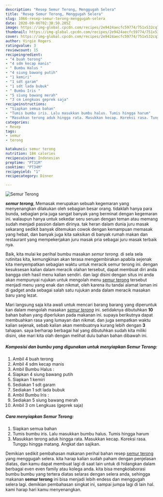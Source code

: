 ```yaml
---
description: "Resep Semur Terong, Menggugah Selera"
title: "Resep Semur Terong, Menggugah Selera"
slug: 1066-resep-semur-terong-menggugah-selera
date: 2020-09-06T02:38:50.205Z
image: https://img-global.cpcdn.com/recipes/2e9424aecfc59774/751x532cq70/semur-terong-foto-resep-utama.jpg
thumbnail: https://img-global.cpcdn.com/recipes/2e9424aecfc59774/751x532cq70/semur-terong-foto-resep-utama.jpg
cover: https://img-global.cpcdn.com/recipes/2e9424aecfc59774/751x532cq70/semur-terong-foto-resep-utama.jpg
author: Virgie Rogers
ratingvalue: 3
reviewcount: 15
recipeingredient:
- "4 buah terong"
- "4 sdm kecap manis"
- " Bumbu Halus "
- "4 siung bawang putih"
- "1 kemiri"
- "1 sdt garam"
- "1 sdt lada bubuk"
- " Bumbu Iris "
- "5 siung bawang merah"
- "3 cm Lengkuas geprek saja"
recipeinstructions:
- "Siapkan semua bahan"
- "Tumis bumbu iris. Lalu masukkan bumbu halus. Tumis hingga harum"
- "Masukkan terong aduk hingga rata. Masukkan kecap. Koreksi rasa. Tunggu hingga matang. Angkat dan sajikan."
categories:
- Resep
tags:
- semur
- terong

katakunci: semur terong 
nutrition: 184 calories
recipecuisine: Indonesian
preptime: "PT31M"
cooktime: "PT34M"
recipeyield: "1"
recipecategory: Dinner

---
```



![Semur Terong](https://img-global.cpcdn.com/recipes/2e9424aecfc59774/751x532cq70/semur-terong-foto-resep-utama.jpg)

<b><i>semur terong</i></b>, Memasak merupakan sebuah kegemaran yang menyenangkan dilakukan oleh sebagian besar orang. tidaklah hanya para bunda, sebagian pria juga sangat banyak yang berminat dengan kegemaran ini. walaupun hanya untuk sekedar seru seruan dengan teman atau memang sudah menjadi passion dalam dirinya. tak heran dalam dunia juru masak sekarang sedikit banyak ditemukan cowok dengan kemampuan memasak yang hebat, dan banyak juga kita saksikan di banyak rumah makan dan restaurant yang mempekerjakan juru masak pria sebagai juru masak terbaik nya.

Baik, kita mulai ke perihal bumbu masakan <i>semur terong</i>. di sela sela rutinitas kita, kemungkinan akan terasa menggembirakan apabila sejenak kita menyempatkan sebagian waktu untuk meracik semur terong ini. dengan kesuksesan kalian dalam meracik olahan tersebut, dapat membuat diri anda bangga oleh hasil menu kalian sendiri. dan lagi disini dengan situs ini anda akan mempunyai rujukan untuk mengolah menu <u>semur terong</u> tersebut menjadi menu yang enak dan nikmat, oleh karena itu tandai alamat laman ini di gadget anda sebagai salah satu rujukan anda dalam meracik masakan baru yang lezat.




Mari langsung saja kita awali untuk mencari barang barang yang diperuntuk kan dalam mengolah masakan <u><i>semur terong</i></u> ini. setidaknya dibutuhkan <b>10</b> bahan bahan yang diperlukan pada makanan ini. supaya berikutnya dapat membuahkan rasa yang lumayan dan nikmat. dan juga sempatkan waktu kalian sejenak, sebab kalian akan membuatnya kurang lebih dengan <b>3</b> tahapan. saya berharap berbagai hal yang dibutuhkan sudah kita miliki disini, oke mari kita olah dengan melihat dulu bahan bahan dibawah ini.

<!--inarticleads1-->

##### Komposisi dan bumbu yang digunakan untuk menyiapkan Semur Terong:

1. Ambil 4 buah terong
1. Ambil 4 sdm kecap manis
1. Ambil  Bumbu Halus :
1. Siapkan 4 siung bawang putih
1. Siapkan 1 kemiri
1. Sediakan 1 sdt garam
1. Sediakan 1 sdt lada bubuk
1. Ambil  Bumbu Iris :
1. Sediakan 5 siung bawang merah
1. Ambil 3 cm Lengkuas (geprek saja)




<!--inarticleads2-->

##### Cara menyiapkan Semur Terong:

1. Siapkan semua bahan
1. Tumis bumbu iris. Lalu masukkan bumbu halus. Tumis hingga harum
1. Masukkan terong aduk hingga rata. Masukkan kecap. Koreksi rasa. Tunggu hingga matang. Angkat dan sajikan.




Demikian sedikit pembahasan makanan perihal bahan resep <u>semur terong</u> yang menggugah selera. kita harap kalian sudah paham dengan penjelasan diatas, dan kamu dapat membuat lagi di saat lain untuk di hidangkan dalam berbagai even even family atau kolega anda. kita bisa mengkolaborasi bumbu bumbu yang tertera diatas selaras dengan selera anda, sehingga makanan <b>semur terong</b> ini bisa menjadi lebih endess dan menggugah selera lagi. demikian pembahasan singkat ini, sampai jumpa lagi di lain hal. kami harap hari kamu menyenangkan.
